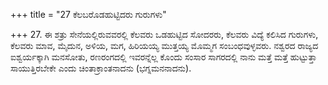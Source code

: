 +++
title = "27 ಕೆಲಬರೊಡಹುಟ್ಟಿದರು ಗುರುಗಳು"

+++
27. ಈ ಶತ್ರು ಸೇನೆಯಲ್ಲಿರುವವರಲ್ಲಿ ಕೆಲವರು ಒಡಹುಟ್ಟಿದ ಸೋದರರು, ಕೆಲವರು ವಿದ್ಯೆ ಕಲಿಸಿದ ಗುರುಗಳು, ಕೆಲವರು ಮಾವ, ಮೈದುನ, ಅಳಿಯ, ಮಗ, ಹಿರಿಯಯ್ಯ ಮುತ್ತಯ್ಯ ಮೊಮ್ಮಗ ಸಂಬಂಧವುಳ್ಳವರು. ನಶ್ವರದ ರಾಜ್ಯದ ಐಶ್ವರ್ಯಕ್ಕಾಗಿ ಮನಸೋತು, ರಣರಂಗದಲ್ಲಿ ಇವರನ್ನೆಲ್ಲ ಕೊಂದು ಸಂಸಾರ ಸಾಗರದಲ್ಲಿ ನಾನು ಮತ್ತೆ ಮತ್ತೆ ಹುಟ್ಟುತ್ತಾ ಸಾಯುತ್ತಿರಬೇಕೇ ಎಂದು ಚಿಂತಾಕ್ರಾಂತನಾದನು (ಭಗ್ನಮನನಾದನು).